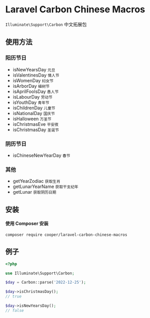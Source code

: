 # Laravel Carbon Chinese Macros

`Illuminate\Support\Carbon` 中文拓展包

## 使用方法

### 阳历节日

- isNewYearsDay `元旦`
- isValentinesDay `情人节`
- isWomenDay `妇女节`
- isArborDay `植树节`
- isAprilFoolsDay `愚人节`
- isLabourDay `劳动节`
- isYouthDay `青年节`
- isChildrenDay `儿童节`
- isNationalDay `国庆节`
- isHalloween `万圣节`
- isChristmasEve `平安夜`
- isChristmasDay `圣诞节`

### 阴历节日

- isChineseNewYearDay `春节`

### 其他

- getYearZodiac `获取生肖`
- getLunarYearName `获取干支纪年`
- getLunar `获取阴历日期`

## 安装

#### 使用 Composer 安装

```
composer require cooper/laravel-carbon-chinese-macros
```

## 例子

```php
<?php

use Illuminate\Support\Carbon;

$day = Carbon::parse('2022-12-25');

$day->isChristmasDay();
// true

$day->isNewYearsDay();
// false
```